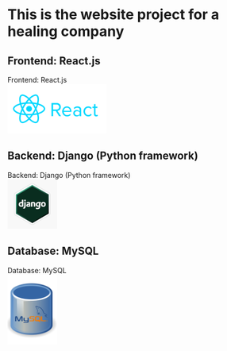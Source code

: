 # This is the website project for a healing company

## Frontend: React.js
Frontend: React.js
<br>
<img src="docs/ReactIcon.png" alt="React" width="200">

## Backend: Django (Python framework)
Backend: Django (Python framework)
<br>
<img src="docs/DjangoIcon.jpg" alt="Django" width="100">

## Database: MySQL
Database: MySQL
<br>
<img src="docs/MySQL_Icon.png" alt="MySQL" width="100">

